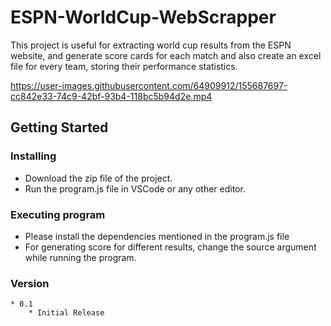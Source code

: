# ESPN-WorldCup-WebScrapper

This project is useful for extracting world cup results from the ESPN website, and generate score cards for each match and also create an excel file for every team, storing their performance statistics.


https://user-images.githubusercontent.com/64909912/155687697-cc842e33-74c9-42bf-93b4-118bc5b94d2e.mp4



## Getting Started


### Installing

* Download the zip file of the project.
* Run the program.js file in VSCode or any other editor.

### Executing program

* Please install the dependencies mentioned in the program.js file
* For generating score for different results, change the source argument while running the program.



### Version
```
* 0.1
    * Initial Release
